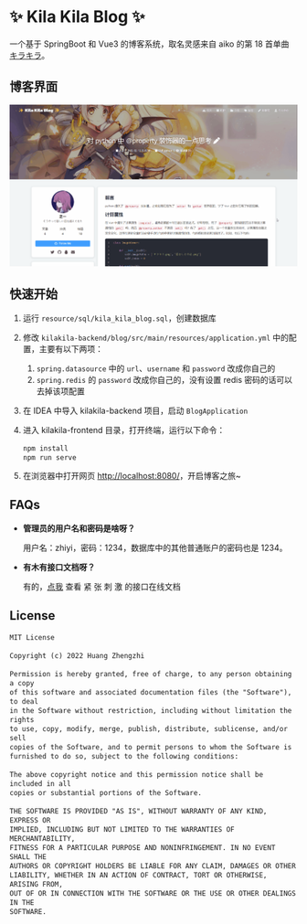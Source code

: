 # ✨ Kila Kila Blog ✨
一个基于 SpringBoot 和 Vue3 的博客系统，取名灵感来自 aiko 的第 18 首单曲 [キラキラ](https://www.youtube.com/watch?v=S0bXDRY1DGM)。

## 博客界面
![文章详情](resource/images/博客界面.gif)

## 快速开始
1. 运行 `resource/sql/kila_kila_blog.sql`，创建数据库
2. 修改 `kilakila-backend/blog/src/main/resources/application.yml` 中的配置，主要有以下两项：
   1. `spring.datasource` 中的 `url`、`username` 和 `password` 改成你自己的
   2. `spring.redis` 的 `password` 改成你自己的，没有设置 redis 密码的话可以去掉该项配置

3. 在 IDEA 中导入 kilakila-backend 项目，启动 `BlogApplication`
4. 进入 kilakila-frontend 目录，打开终端，运行以下命令：
   ```shell
   npm install
   npm run serve
   ```
5. 在浏览器中打开网页 [http://localhost:8080/](http://localhost:8080/)，开启博客之旅~

## FAQs
* **管理员的用户名和密码是啥呀？**

    用户名：zhiyi，密码：1234，数据库中的其他普通账户的密码也是 1234。

* **有木有接口文档呀？**

   有的，[点我](https://www.apifox.cn/apidoc/shared-8fb9dd6e-4a7f-480f-b5f3-b7d3eda1bcc6) 查看 紧 张 刺 激 的接口在线文档

## License
```
MIT License

Copyright (c) 2022 Huang Zhengzhi

Permission is hereby granted, free of charge, to any person obtaining a copy
of this software and associated documentation files (the "Software"), to deal
in the Software without restriction, including without limitation the rights
to use, copy, modify, merge, publish, distribute, sublicense, and/or sell
copies of the Software, and to permit persons to whom the Software is
furnished to do so, subject to the following conditions:

The above copyright notice and this permission notice shall be included in all
copies or substantial portions of the Software.

THE SOFTWARE IS PROVIDED "AS IS", WITHOUT WARRANTY OF ANY KIND, EXPRESS OR
IMPLIED, INCLUDING BUT NOT LIMITED TO THE WARRANTIES OF MERCHANTABILITY,
FITNESS FOR A PARTICULAR PURPOSE AND NONINFRINGEMENT. IN NO EVENT SHALL THE
AUTHORS OR COPYRIGHT HOLDERS BE LIABLE FOR ANY CLAIM, DAMAGES OR OTHER
LIABILITY, WHETHER IN AN ACTION OF CONTRACT, TORT OR OTHERWISE, ARISING FROM,
OUT OF OR IN CONNECTION WITH THE SOFTWARE OR THE USE OR OTHER DEALINGS IN THE
SOFTWARE.
```